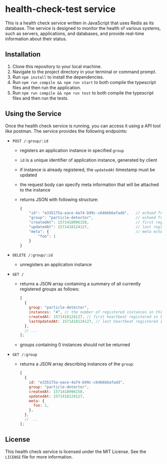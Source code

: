 # health-check-test service

This is a health check service written in JavaScript that uses Redis as its database. The service is designed to monitor the health of various systems, such as servers, applications, and databases, and provide real-time information about their status.

## Installation

1. Clone this repository to your local machine.
2. Navigate to the project directory in your terminal or command prompt.
3. Run `npm install` to install the dependencies.
4. Run `npm run compile && npm run start` to both compile the typescript files and then run the application.
5. Run `npm run compile && npm run test` to both compile the typescript files and then run the tests.

## Using the Service

Once the health check service is running, you can access it using a API tool like postman. The service provides the following endpoints:

- `POST /:group/:id`

  - registers an application instance in specified `group`
  - `id` is a unique identifier of application instance, generated by client
  - if instance is already registered, the `updatedAt` timestamp must be updated
  - the request body can specify meta information that will be attached to the instance
  - returns JSON with following structure:

    ```js
    {
        "id": "e335175a-eace-4a74-b99c-c6466b6afadd",   // echoed from path parameter
        "group": "particle-detector",                   // echoed from path parameter
        "createdAt": 1571418096158,                     // first registered heartbeat
        "updatedAt": 1571418124127,                     // last registered heartbeat
        "meta": {                                       // meta echoed from request body
            "foo": 1
        }
    }
    ```

- `DELETE /:group/:id`

  - unregisters an application instance

- `GET /`

  - returns a JSON array containing a summary of all currently registered groups as follows:

    ```js
    [
      {
        group: "particle-detector",
        instances: "4", // the number of registered instances in this group
        createdAt: 1571418124127, // first heartbeat registered in this group
        lastUpdatedAt: 1571418124127, // last heartbeat registered in this group
      },
      // ...
    ];
    ```

  - groups containing 0 instances should not be returned

- `GET /:group`

  - returns a JSON array describing instances of the `group`:

    ```js
    [
      {
        id: "e335175a-eace-4a74-b99c-c6466b6afadd",
        group: "particle-detector",
        createdAt: 1571418096158,
        updatedAt: 1571418124127,
        meta: {
          foo: 1,
        },
      },
      // ...
    ];
    ```

## License

This health check service is licensed under the MIT License. See the `LICENSE` file for more information.
